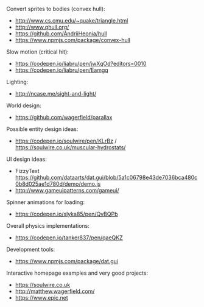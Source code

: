 Convert sprites to bodies (convex hull):
- http://www.cs.cmu.edu/~quake/triangle.html
- http://www.qhull.org/
- https://github.com/AndriiHeonia/hull
- https://www.npmjs.com/package/convex-hull

Slow motion (critical hit):
- https://codepen.io/liabru/pen/jwXqOd?editors=0010
- https://codepen.io/liabru/pen/Eamgq

Lighting:
- http://ncase.me/sight-and-light/

World design:
- https://github.com/wagerfield/parallax

Possible entity design ideas:
- https://codepen.io/soulwire/pen/KLrBz / https://soulwire.co.uk/muscular-hydrostats/

UI design ideas:
- FizzyText https://github.com/dataarts/dat.gui/blob/5a1c06798e43de7036bca480c0b8d025ae1d780d/demo/demo.js
- http://www.gameuipatterns.com/gameui/

Spinner animations for loading:
- https://codepen.io/slyka85/pen/QvBQPb

Overall physics implementations:
- https://codepen.io/tanker837/pen/qaeQKZ

Development tools:
- https://www.npmjs.com/package/dat.gui

Interactive homepage examples and very good projects:
- https://soulwire.co.uk
- http://matthew.wagerfield.com/
- https://www.epic.net
